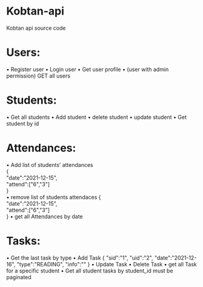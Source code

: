 # Kobtan-api
Kobtan api source code

# Users:
•	Register user <!-- DON -->
•	Login user <!-- DON -->
•	Get user profile <!-- DON -->
•	(user with admin permission) GET all users  <!-- DON -->
# Students:
•	Get all students <!-- DON -->
•	Add student <!-- DON -->
•	delete student <!-- DON -->
•	update student <!-- DON -->
•	Get student by id <!-- DON -->
# Attendances:
•	Add list of students’ attendances  <!-- DON -->       
    {                                                        
    "date":"2021-12-15",                                       
    "attend":["6","3"]                                         
    }                                                          
•	remove list of students attendaces <!-- DON -->
    {                                                        
    "date":"2021-12-15",                                       
    "attend":["6","3"]                                         
    } 
•	get all Attendances by date <!-- DON -->

# Tasks:
•	Get the last task by type <!-- DON -->
•	Add Task <!-- DON -->
    {
        "sid":"1",
        "uid":"2",
        "date":"2021-12-16",
        "type":"READING",
        "info":""
    }
•	Update Task
•	Delete Task
•   get all Task for a specific student <!-- DON -->
•	Get all student tasks by student_id must be paginated <!-- DON -->


